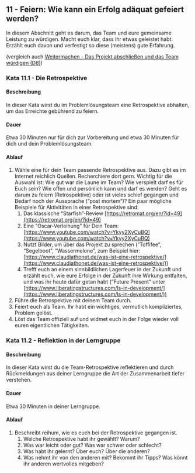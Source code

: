 ## 11 - Feiern: Wie kann ein Erfolg adäquat gefeiert werden?

In diesem Abschnitt geht es darum, das Team und eure gemeinsame Leistung zu würdigen. Macht euch klar, dass ihr etwas geleistet habt. Erzählt euch davon und verfestigt so diese (meistens) gute Erfahrung.

(vergleich auch [Weitermachen - Das Projekt abschließen und das Team würdigen (D8)](1-0-Grundlagen.md#weitermachen---das-projekt-abschlie%C3%9Fen-und-das-team-w%C3%BCrdigen-d8))

### Kata 11.1 - Die Retrospektive

#### Beschreibung

In dieser Kata wirst du im Problemlösungsteam eine Retrospektive abhalten, um das Erreichte gebührend zu feiern. 

#### Dauer

Etwa 30 Minuten nur für dich zur Vorbereitung und etwa 30 Minuten für dich und dein Problemlösungsteam.

#### Ablauf

1. Wähle eine für dein Team passende Retrospektive aus. Dazu gibt es im Internet reichlich Quellen. Recherchiere dort gern.
Wichtig für die Auswahl ist: Wie gut war die Laune im Team? Wie verspielt darf es für Euch sein? Wie offen und persönlich kann und darf es werden? Geht es darum zu feiern (Retrospektive) oder ist vieles schief gegangen und Bedarf noch der Aussprache (”post mortem”)?
Ein paar mögliche Beispiele für Aktivitäten in einer Retrospektive sind:
    1. Das klassische “Starfish”-Review [https://retromat.org/en/?id=49](https://retromat.org/en/?id=49)
    2. Eine “Oscar-Verleihung” für Dein Team: [https://www.youtube.com/watch?v=Ykyy2XyCuBQ](https://www.youtube.com/watch?v=Ykyy2XyCuBQ)
    3. Nutzt Bilder, um über das Projekt zu sprechen (”Toffifee”, “Segelboot”, “Wassermelone”, zum Beispiel hier: [https://www.claudiathonet.de/was-ist-eine-retrospektive/](https://www.claudiathonet.de/was-ist-eine-retrospektive/))
    4. Trefft euch an einem sinnbildlichen Lagerfeuer in der Zukunft und erzählt euch, wie eure Erfolge in der Zukunft ihre Wirkung entfalten, und was ihr heute dafür getan habt (”Future Present” unter [https://www.liberatingstructures.com/ls-in-development/](https://www.liberatingstructures.com/ls-in-development/)) 
2. Führe die Retrospektive mit deinem Team durch.
3. Feiert euch als Team. Ihr habt ein wichtiges, vermutlich kompliziertes, Problem gelöst.
4. Löst das Team offiziell auf und widmet euch in der Folge wieder voll euren eigentlichen Tätigkeiten. 

### Kata 11.2 - Reflektion in der Lerngruppe

#### Beschreibung

In dieser Kata wirst du die Team-Retrospektive reflektieren und durch Rückmeldungen aus deiner Lerngruppe die Art der Zusammenarbeit tiefer verstehen.

#### Dauer

Etwa 30 Minuten in deiner Lerngruppe.

#### Ablauf

1. Beschreibt reihum, wie es euch bei der Retrospektive gegangen ist.
    1. Welche Retrospektive habt ihr gewählt? Warum?
    2. Was war leicht oder gut? Was war schwer oder schlecht?
    3. Was habt ihr gelernt? Über euch? Über die anderen?
    4. Was nehmt ihr von den anderen mit? Bekommt ihr Tipps? Was könnt ihr anderen wertvolles mitgeben?
